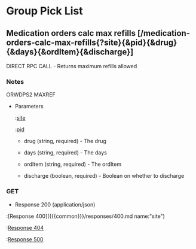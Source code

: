 # Group Pick List

## Medication orders calc max refills [/medication-orders-calc-max-refills{?site}{&pid}{&drug}{&days}{&ordItem}{&discharge}]

DIRECT RPC CALL - Returns maximum refills allowed

### Notes

ORWDPS2 MAXREF

+ Parameters

    :[site]({{{common}}}/parameters/site.md)

    :[pid]({{{common}}}/parameters/pid.md)

    + drug (string, required) - The drug

    + days (string, required) - The days

    + ordItem (string, required) - The ordItem

    + discharge (boolean, required) - Boolean on whether to discharge

### GET

+ Response 200 (application/json)

:[Response 400]({{{common}}}/responses/400.md name:"site")

:[Response 404]({{{common}}}/responses/404.md)

:[Response 500]({{{common}}}/responses/500.md)


